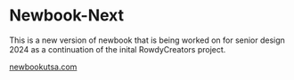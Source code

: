 # Newbook-Next

This is a new version of newbook that is being worked on for senior design 2024 as a continuation of the inital RowdyCreators project.

[newbookutsa.com](https://newbookutsa.com)
